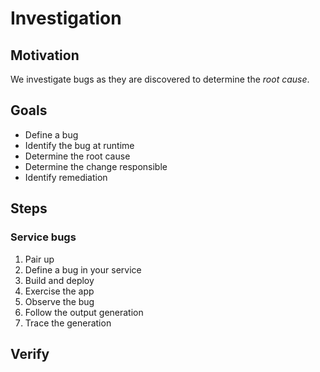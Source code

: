 # Investigation

## Motivation

We investigate bugs as they are discovered to determine the _root cause_.


## Goals

* Define a bug
* Identify the bug at runtime
* Determine the root cause
* Determine the change responsible
* Identify remediation


## Steps

### Service bugs

1. Pair up
1. Define a bug in your service
1. Build and deploy
1. Exercise the app
1. Observe the bug
1. Follow the output generation
1. Trace the generation


## Verify